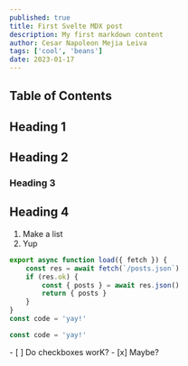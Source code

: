 ```yaml
---
published: true
title: First Svelte MDX post
description: My first markdown content
author: Cesar Napoleon Mejia Leiva
tags: ['cool', 'beans']
date: 2023-01-17
---
```


<script>
  import ReusableButton from '@components/ReusableButton.svelte'
  import ReusableImage from '@components/ReusableImage.svelte'
</script>

## Table of Contents

## Heading 1

## Heading 2

### Heading 3

<ReusableButton />

## Heading 4

1. Make a list
2. Yup

```js
export async function load({ fetch }) {
	const res = await fetch(`/posts.json`)
	if (res.ok) {
		const { posts } = await res.json()
		return { posts }
	}
}
const code = 'yay!'

const code = 'yay!'
```

<ReusableImage image="revue-subscribers-list-search.png" alt="cool"/>
- [ ] Do checkboxes worK?
- [x] Maybe?
